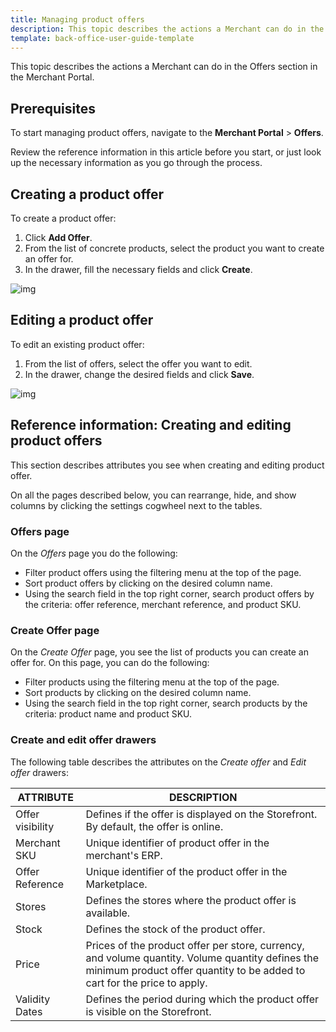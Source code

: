 ```yaml
---
title: Managing product offers
description: This topic describes the actions a Merchant can do in the Offers section in the Merchant Portal.
template: back-office-user-guide-template
---
```


This topic describes the actions a Merchant can do in the Offers section in the Merchant Portal.

## Prerequisites

To start managing product offers, navigate to the **Merchant Portal** > **Offers**.

Review the reference information in this article before you start, or just look up the necessary information as you go through the process.

## Creating a product offer

To create a product offer:

1. Click **Add Offer**.
2. From the list of concrete products, select the  product you want to create an offer for.
3. In the drawer, fill the necessary fields and click **Create**.

![img](https://spryker.s3.eu-central-1.amazonaws.com/docs/Marketplace/user+guides/Merchant+Portal+user+guides/Offers/creating-product-offers.gif)



## Editing a product offer

To edit an existing product offer:

1. From the list of offers, select the offer you want to edit.
2. In the drawer, change the desired fields and click **Save**.

![img](https://spryker.s3.eu-central-1.amazonaws.com/docs/Marketplace/user+guides/Merchant+Portal+user+guides/Offers/edit-offers.gif)



## Reference information: Creating and editing product offers

This section describes attributes you see when creating and editing product offer.

On all the pages described below, you can rearrange, hide, and show columns by clicking the settings cogwheel next to the tables.

### Offers page

On the *Offers* page you do the following:

* Filter product offers using the filtering menu at the top of the page.
* Sort product offers by clicking on the desired column name.
* Using the search field in the top right corner, search product offers by the criteria: offer reference, merchant reference, and product SKU.

### Create Offer page

On the *Create Offer* page, you see the list of products you can create an offer for. On this page, you can do the following:

* Filter products using the filtering menu at the top of the page.
* Sort products by clicking on the desired column name.
* Using the search field in the top right corner, search products by the criteria: product name and product SKU.


### Create and edit offer drawers

The following table describes the attributes on the *Create offer* and *Edit offer* drawers:

| ATTRIBUTE     | DESCRIPTION |
| ------------- |  ------------- |
| Offer visibility | Defines if the offer is displayed on the Storefront. By default, the offer is online. |
| Merchant SKU     | Unique identifier of product offer in the merchant's ERP.              |
| Offer Reference  | Unique identifier of the product offer in the Marketplace. |
| Stores           | Defines the stores where the product offer is available.      |
| Stock            | Defines the stock of the product offer.                     |
| Price            | Prices of the product offer per store, currency, and volume quantity. Volume quantity defines the minimum product offer quantity to be added to cart for the price to apply. |
| Validity Dates   | Defines the period during which the product offer is visible on the Storefront. |
